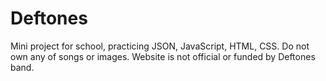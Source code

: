 # Deftones
Mini project for school, practicing JSON, JavaScript, HTML, CSS.
Do not own any of songs or images.
Website is not official or funded by Deftones band.
